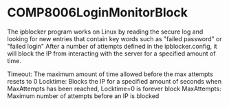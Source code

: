 # COMP8006LoginMonitorBlock

The ipblocker program works on Linux by reading the secure log and looking for new entries that contain key words such as "failed password" or "failed login"
After a number of attempts defined in the ipblocker.config, it will block the IP from interacting with the server for a specified amount of time.

Timeout: The maximum amount of time allowed before the max attempts resets to 0
Locktime: Blocks the IP for a specified amount of seconds when MaxAttempts has been reached, Locktime=0 is forever block
MaxAttempts: Maximum number of attempts before an IP is blocked
